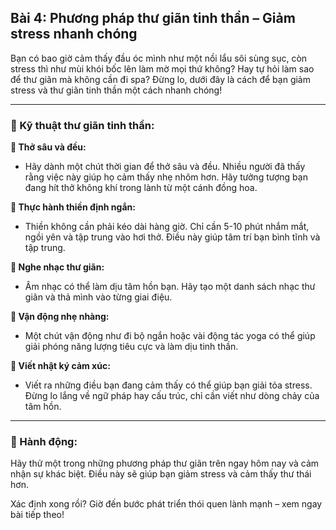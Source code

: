 ## Bài 4: Phương pháp thư giãn tinh thần – Giảm stress nhanh chóng

Bạn có bao giờ cảm thấy đầu óc mình như một nồi lẩu sôi sùng sục, còn stress thì như mùi khói bốc lên làm mờ mọi thứ không? Hay tự hỏi làm sao để thư giãn mà không cần đi spa? Đừng lo, dưới đây là cách để bạn giảm stress và thư giãn tinh thần một cách nhanh chóng!

---

### 📌 Kỹ thuật thư giãn tinh thần:

**🔹 Thở sâu và đều:**
- Hãy dành một chút thời gian để thở sâu và đều. Nhiều người đã thấy rằng việc này giúp họ cảm thấy nhẹ nhõm hơn. Hãy tưởng tượng bạn đang hít thở không khí trong lành từ một cánh đồng hoa.

**🔹 Thực hành thiền định ngắn:**
- Thiền không cần phải kéo dài hàng giờ. Chỉ cần 5-10 phút nhắm mắt, ngồi yên và tập trung vào hơi thở. Điều này giúp tâm trí bạn bình tĩnh và tập trung.

**🔹 Nghe nhạc thư giãn:**
- Âm nhạc có thể làm dịu tâm hồn bạn. Hãy tạo một danh sách nhạc thư giãn và thả mình vào từng giai điệu.

**🔹 Vận động nhẹ nhàng:**
- Một chút vận động như đi bộ ngắn hoặc vài động tác yoga có thể giúp giải phóng năng lượng tiêu cực và làm dịu tinh thần.

**🔹 Viết nhật ký cảm xúc:**
- Viết ra những điều bạn đang cảm thấy có thể giúp bạn giải tỏa stress. Đừng lo lắng về ngữ pháp hay cấu trúc, chỉ cần viết như dòng chảy của tâm hồn.

---

### 🚀 Hành động:

Hãy thử một trong những phương pháp thư giãn trên ngay hôm nay và cảm nhận sự khác biệt. Điều này sẽ giúp bạn giảm stress và cảm thấy thư thái hơn.

Xác định xong rồi? Giờ đến bước phát triển thói quen lành mạnh – xem ngay bài tiếp theo!